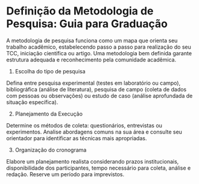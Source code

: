 # Definição da Metodologia de Pesquisa: Guia para Graduação

A metodologia de pesquisa funciona como um mapa que orienta seu trabalho acadêmico, estabelecendo passo a passo para realização do seu TCC, iniciação científica ou artigo. Uma metodologia bem definida garante estrutura adequada e reconhecimento pela comunidade acadêmica.

1. Escolha do tipo de pesquisa

Defina entre pesquisa experimental (testes em laboratório ou campo), bibliográfica (análise de literatura), pesquisa de campo (coleta de dados com pessoas ou observações) ou estudo de caso (análise aprofundada de situação específica).

2. Planejamento da Execução

Determine os métodos de coleta: questionários, entrevistas ou experimentos. Analise abordagens comuns na sua área e consulte seu orientador para identificar as técnicas mais apropriadas.

3. Organização do cronograma

Elabore um planejamento realista considerando prazos institucionais, disponibilidade dos participantes, tempo necessário para coleta, análise e redação. Reserve um período para imprevistos.